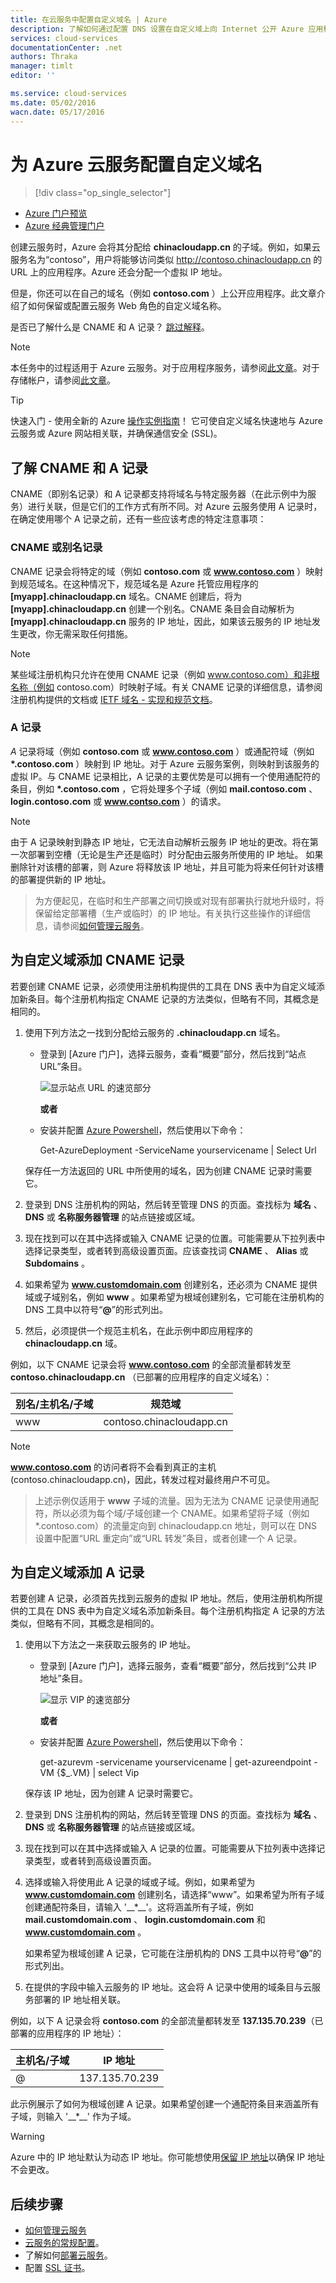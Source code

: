 ```yaml
---
title: 在云服务中配置自定义域名 | Azure
description: 了解如何通过配置 DNS 设置在自定义域上向 Internet 公开 Azure 应用程序或数据。这些示例使用 Azure 门户。
services: cloud-services
documentationCenter: .net
authors: Thraka
manager: timlt
editor: ''

ms.service: cloud-services
ms.date: 05/02/2016
wacn.date: 05/17/2016
---
```


# 为 Azure 云服务配置自定义域名

> [!div class="op_single_selector"]
- [Azure 门户预览](./cloud-services-custom-domain-name-portal.md)
- [Azure 经典管理门户](./cloud-services-custom-domain-name.md)

创建云服务时，Azure 会将其分配给 **chinacloudapp.cn** 的子域。例如，如果云服务名为“contoso”，用户将能够访问类似 http://contoso.chinacloudapp.cn 的 URL 上的应用程序。Azure 还会分配一个虚拟 IP 地址。

但是，你还可以在自己的域名（例如 **contoso.com** ）上公开应用程序。此文章介绍了如何保留或配置云服务 Web 角色的自定义域名称。

是否已了解什么是 CNAME 和 A 记录？ [跳过解释](#add-a-cname-record-for-your-custom-domain)。

> [!NOTE]
本任务中的过程适用于 Azure 云服务。对于应用程序服务，请参阅[此文章](../app-service-web/web-sites-custom-domain-name.md)。对于存储帐户，请参阅[此文章](../storage/storage-custom-domain-name.md)。

<p/>

> [!TIP]
快速入门 - 使用全新的 Azure [操作实例指南](http://support.microsoft.com/zh-cn/kb/2990804)！ 它可使自定义域名快速地与 Azure 云服务或 Azure 网站相关联，并确保通信安全 (SSL)。

## 了解 CNAME 和 A 记录

CNAME（即别名记录）和 A 记录都支持将域名与特定服务器（在此示例中为服务）进行关联，但是它们的工作方式有所不同。对 Azure 云服务使用 A 记录时，在确定使用哪个 A 记录之前，还有一些应该考虑的特定注意事项：

### CNAME 或别名记录

CNAME 记录会将特定的域（例如 **contoso.com** 或 **www.contoso.com** ）映射到规范域名。在这种情况下，规范域名是 Azure 托管应用程序的 **[myapp].chinacloudapp.cn** 域名。CNAME 创建后，将为 **[myapp].chinacloudapp.cn** 创建一个别名。CNAME 条目会自动解析为 **[myapp].chinacloudapp.cn** 服务的 IP 地址，因此，如果该云服务的 IP 地址发生更改，你无需采取任何措施。

> [!NOTE]
某些域注册机构只允许在使用 CNAME 记录（例如 www.contoso.com）和非根名称（例如 contoso.com）时映射子域。有关 CNAME 记录的详细信息，请参阅注册机构提供的文档或 [IETF 域名 - 实现和规范文档](http://tools.ietf.org/html/rfc1035)。

### A 记录

*A* 记录将域（例如 **contoso.com** 或 **www.contoso.com** ）或通配符域（例如 **\*.contoso.com** ）映射到 IP 地址。对于 Azure 云服务案例，则映射到该服务的虚拟 IP。与 CNAME 记录相比，A 记录的主要优势是可以拥有一个使用通配符的条目，例如 **\*.contoso.com** ，它将处理多个子域（例如 **mail.contoso.com** 、 **login.contoso.com** 或 **www.contso.com** ）的请求。

> [!NOTE]
由于 A 记录映射到静态 IP 地址，它无法自动解析云服务 IP 地址的更改。将在第一次部署到空槽（无论是生产还是临时）时分配由云服务所使用的 IP 地址。 如果删除针对该槽的部署，则 Azure 将释放该 IP 地址，并且可能为将来任何针对该槽的部署提供新的 IP 地址。
>
> 为方便起见，在临时和生产部署之间切换或对现有部署执行就地升级时，将保留给定部署槽（生产或临时）的 IP 地址。有关执行这些操作的详细信息，请参阅[如何管理云服务](./cloud-services-how-to-manage.md)。

## <a name="add-a-cname-record-for-your-custom-domain"></a> 为自定义域添加 CNAME 记录

若要创建 CNAME 记录，必须使用注册机构提供的工具在 DNS 表中为自定义域添加新条目。每个注册机构指定 CNAME 记录的方法类似，但略有不同，其概念是相同的。

1. 使用下列方法之一找到分配给云服务的 **.chinacloudapp.cn** 域名。

   * 登录到 [Azure 门户]，选择云服务，查看“概要”部分，然后找到“站点 URL”条目。

       ![显示站点 URL 的速览部分][csurl]

       **或者**

   * 安装并配置 [Azure Powershell](../powershell-install-configure.md)，然后使用以下命令：

        Get-AzureDeployment -ServiceName yourservicename | Select Url

    保存任一方法返回的 URL 中所使用的域名，因为创建 CNAME 记录时需要它。

1.  登录到 DNS 注册机构的网站，然后转至管理 DNS 的页面。查找标为 **域名** 、 **DNS** 或 **名称服务器管理** 的站点链接或区域。

2.  现在找到可以在其中选择或输入 CNAME 记录的位置。可能需要从下拉列表中选择记录类型，或者转到高级设置页面。应该查找词 **CNAME** 、 **Alias** 或 **Subdomains** 。

3.  如果希望为 **www.customdomain.com** 创建别名，还必须为 CNAME 提供域或子域别名，例如 **www** 。如果希望为根域创建别名，它可能在注册机构的 DNS 工具中以符号“**@**”的形式列出。

4. 然后，必须提供一个规范主机名，在此示例中即应用程序的 **chinacloudapp.cn** 域。

例如，以下 CNAME 记录会将 **www.contoso.com** 的全部流量都转发至 **contoso.chinacloudapp.cn** （已部署的应用程序的自定义域名）：

| 别名/主机名/子域 | 规范域 |
| ------------------------- | -------------------- |
| www | contoso.chinacloudapp.cn |

> [!NOTE]
**www.contoso.com** 的访问者将不会看到真正的主机 (contoso.chinacloudapp.cn)，因此，转发过程对最终用户不可见。

> 上述示例仅适用于 **www** 子域的流量。因为无法为 CNAME 记录使用通配符，所以必须为每个域/子域创建一个 CNAME。如果希望将子域（例如 *.contoso.com）的流量定向到 chinacloudapp.cn 地址，则可以在 DNS 设置中配置“URL 重定向”或“URL 转发”条目，或者创建一个 A 记录。

## 为自定义域添加 A 记录

若要创建 A 记录，必须首先找到云服务的虚拟 IP 地址。然后，使用注册机构所提供的工具在 DNS 表中为自定义域名添加新条目。每个注册机构指定 A 记录的方法类似，但略有不同，其概念是相同的。

1. 使用以下方法之一来获取云服务的 IP 地址。

   * 登录到 [Azure 门户]，选择云服务，查看“概要”部分，然后找到“公共 IP 地址”条目。

       ![显示 VIP 的速览部分][vip]

       **或者**

   * 安装并配置 [Azure Powershell](../powershell-install-configure.md)，然后使用以下命令：

        get-azurevm -servicename yourservicename | get-azureendpoint -VM {$_.VM} | select Vip

    保存该 IP 地址，因为创建 A 记录时需要它。

1.  登录到 DNS 注册机构的网站，然后转至管理 DNS 的页面。查找标为 **域名** 、 **DNS** 或 **名称服务器管理** 的站点链接或区域。

2.  现在找到可以在其中选择或输入 A 记录的位置。可能需要从下拉列表中选择记录类型，或者转到高级设置页面。

3. 选择或输入将使用此 A 记录的域或子域。例如，如果希望为 **www.customdomain.com** 创建别名，请选择“www”。如果希望为所有子域创建通配符条目，请输入 '\_\_\*\_\_'。这将涵盖所有子域，例如 **mail.customdomain.com** 、 **login.customdomain.com** 和  **www.customdomain.com** 。

    如果希望为根域创建 A 记录，它可能在注册机构的 DNS 工具中以符号“**@**”的形式列出。

4. 在提供的字段中输入云服务的 IP 地址。这会将 A 记录中使用的域条目与云服务部署的 IP 地址相关联。

例如，以下 A 记录会将 **contoso.com** 的全部流量都转发至 **137.135.70.239**（已部署的应用程序的 IP 地址）：

| 主机名/子域 | IP 地址 |
| ------------------- | -------------- |
| @ | 137\.135.70.239 |

此示例展示了如何为根域创建 A 记录。如果希望创建一个通配符条目来涵盖所有子域，则输入 '\_\_\*\_\_' 作为子域。

>[!WARNING]
Azure 中的 IP 地址默认为动态 IP 地址。你可能想使用[保留 IP 地址](../virtual-network/virtual-networks-reserved-public-ip.md)以确保 IP 地址不会更改。

## 后续步骤

* [如何管理云服务](./cloud-services-how-to-manage.md)
* [云服务的常规配置](./cloud-services-how-to-configure-portal.md)。
* 了解如何[部署云服务](./cloud-services-how-to-create-deploy-portal.md)。
* 配置 [SSL 证书](./cloud-services-configure-ssl-certificate-portal.md)。

[Expose Your Application on a Custom Domain]: #access-app
[Add a CNAME Record for Your Custom Domain]: #add-cname
[Expose Your Data on a Custom Domain]: #access-data
[VIP swaps]: ./cloud-services-how-to-manage-portal.md#how-to-swap-deployments-to-promote-a-staged-deployment-to-production
[Create a CNAME record that associates the subdomain with the storage account]: #create-cname
[Azure 门户预览]: https://portal.azure.cn
[vip]: ./media/cloud-services-custom-domain-name-portal/csvip.png
[csurl]: ./media/cloud-services-custom-domain-name-portal/csurl.png

<!---HONumber=Mooncake_Quality_Review_1202_2016-->